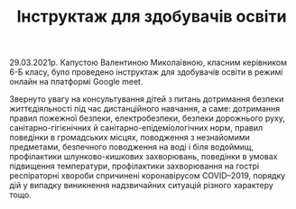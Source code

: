 ﻿---
title: Інструктаж для здобувачів освіти
---

29.03.2021р. Капустою Валентиною Миколаївною, класним керівником 6-Б класу, було проведено інструктаж для здобувачів освіти в режимі онлайн на платформі Google meet.

Звернуто увагу на консультування дітей з питань дотримання безпеки життєдіяльності під час дистанційного навчання, а саме: дотримання правил пожежної безпеки, електробезпеки, безпеки дорожнього руху, санітарно-гігієнічних й санітарно-епідеміологічних норм, правил поведінки в громадських місцях, поводження з незнайомими предметами, безпечного поводження на воді і біля водоймищ, профілактики шлунково-кишкових захворювань, поведінки в умовах підвищення температури, профілактики захворювання на гострі респіраторні хвороби спричинені коронавірусом COVID–2019, порядку дій у випадку виникнення надзвичайних ситуацій різного характеру тощо.

<slideshow />
